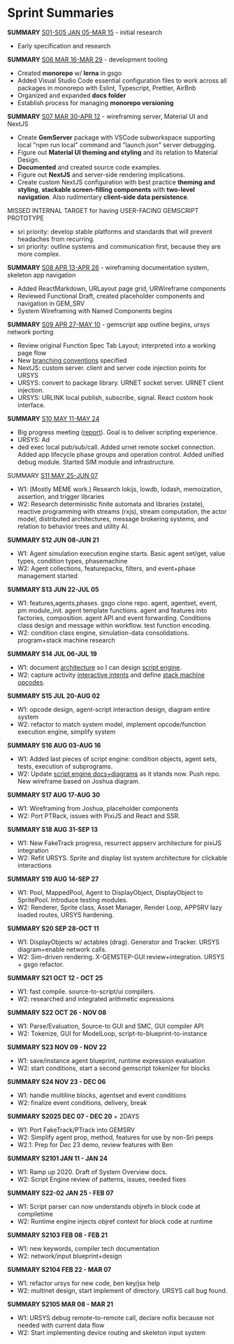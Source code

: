 # Sprint Summaries

**SUMMARY** [S01-S05 JAN 05-MAR 15](sprint-01-05.md) - initial research

* Early specification and research

**SUMMARY** [S06 MAR 16-MAR 29](sprint-06.md) - development tooling

* Created **monorepo** w/ **lerna** in gsgo
* Added Visual Studio Code essential configuration files to work across all packages in monorepo with Eslint, Typescript, Prettier, AirBnb
* Organized and expanded **docs folder**
* Establish process for managing **monorepo versioning**

**SUMMARY** [S07 MAR 30-APR 12](sprint-07.md) - wireframing server, Material UI and NextJS

* Create **GemServer** package with VSCode subworkspace supporting local "npm run local" command and "launch.json" server debugging.
* Figure out **Material UI theming and styling** and its relation to Material Design. 
* **Documented** and created source code examples.
* Figure out **NextJS** and server-side rendering implications.
* Create custom NextJS configuration with best practice **theming and styling**, **stackable  screen-filling components** with **two-level navigation**. Also rudimentary **client-side data persistence**.

MISSED INTERNAL TARGET for having USER-FACING GEMSCRIPT PROTOTYPE

* sri priority: develop stable platforms and standards that will prevent headaches from recurring.
* sri priority: outline systems and communication first, because they are more complex.

**SUMMARY** [S08 APR 13-APR 26](sprint-08.md) - wireframing documentation system, skeleton app navigation

* Added ReactMarkdown, URLayout page grid, URWireframe components
* Reviewed Functional Draft, created placeholder components and navigation in GEM_SRV
* System Wireframing with Named Components begins

**SUMMARY** [S09 APR 27-MAY 10](sprint-09.md) - gemscript app outline begins, ursys network porting

* Review original Function Spec Tab Layout; interpreted into a working page flow
* New [branching conventions](20-tooling/21-branch-flow.md) specified
* NextJS: custom server. client and server code injection points for URSYS
* URSYS: convert to package library. URNET socket server. URNET client injection.
* URSYS: URLINK local publish, subscribe, signal. React custom hook interface.

**SUMMARY** [S10 MAY 11-MAY 24](sprint-10.md)

* Big progress meeting ([report](https://docs.google.com/document/d/1gcpPCefTuLCah1151jIJpozmt8ggZqRXmpyGrQv3ViQ/edit)). Goal is to deliver scripting experience.
* URSYS: Ad
* ded exec local pub/sub/call. Added urnet remote socket connection. Added app lifecycle phase groups and operation control. Added unified debug module. Started SIM module and infrastructure.

SUMMARY [S11 MAY 25-JUN 07](sprint-11.md)

* W1: (Mostly MEME work.) Research lokijs, lowdb, lodash, memoization, assertion, and trigger libraries
* W2: Research deterministic finite automata and libraries (xstate), reactive programming with streams (rxjs), stream computation, the actor model, distributed architectures, message brokering systems, and relation to behavior trees and utility AI.

**SUMMARY S12 JUN 08-JUN 21**

* W1: Agent simulation execution engine starts. Basic agent set/get, value types, condition types, phasemachine
* W2: Agent collections, featurepacks, filters, and event+phase management started

**SUMMARY S13 JUN 22-JUL 05**

* W1: features,agents,phases. gsgo clone repo. agent, agentset, event, pm module_init. agent template functions. agent and features into factories, composition. agent API and event forwarding. Conditions class design and message within workflow. test function encoding. 
* W2:  condition class engine, simulation-data consolidations. program+stack machine research

**SUMMARY S14 JUL 06-JUL 19**

* W1: document [architecture](https://whimsical.com/Hd6ztovsXEV4DGZeja1BTB) so I can design [script engine](https://whimsical.com/N9br22U6RWCJAqSiNEHkGG).
* W2: capture activity [interactive intents](https://docs.google.com/document/d/15_z_fw7Lp0qwFL_wPGhRSvNs4DiLxf0yoGR6JFmZdpA/edit) and define [stack machine opcodes](https://docs.google.com/spreadsheets/d/1jLPHsRAsP65oHNrtxJOpEgP6zbS1xERLEz9B0SC5CTo/edit#gid=934723724).

**SUMMARY S15 JUL 20-AUG 02**

* W1: opcode design, agent-script interaction design, diagram entire system
* W2: refactor to match system model, implement opcode/function execution engine, simplify system

**SUMMARY S16 AUG 03-AUG 16**

* W1: Added last pieces of script engine: condition objects, agent sets, tests, execution of subprograms.
* W2: Update [script engine docs+diagrams](https://gitlab.com/stepsys/gem-step/gsgo/-/merge_requests/9) as it stands now. Push repo. New wireframe based on Joshua diagram.

**SUMMARY S17 AUG 17-AUG 30**

* W1: Wireframing from Joshua, placeholder components
* W2: Port PTRack, issues with PixiJS and React and SSR.

**SUMMARY S18 AUG 31-SEP 13**

* W1: New FakeTrack progress, resurrect appserv architecture for pixiJS integration
* W2: Refit URSYS. Sprite and display list system architecture for clickable interactions

**SUMMARY S19 AUG 14-SEP 27**

* W1: Pool, MappedPool, Agent to DisplayObject, DisplayObject to SpritePool. Introduce testing modules.
* W2: Renderer, Sprite class, Asset Manager, Render Loop, APPSRV lazy loaded routes, URSYS hardening.

**SUMMARY S20 SEP 28-OCT 11**

* W1: DisplayObjects w/ actables (drag). Generator and Tracker. URSYS diagram+enable network calls.
* W2: Sim-driven rendering. X-GEMSTEP-GUI review+integration. URSYS + gsgo refactor. 

**SUMMARY S21 OCT 12 - OCT 25**

* W1: fast compile. source-to-script/ui compilers.
* W2: researched and integrated arithmetic expressions

**SUMMARY S22 OCT 26 - NOV 08**

* W1: Parse/Evaluation, Source-to GUI and SMC, GUI compiler API
* W2: Tokenize, GUI for ModelLoop, script-to-blueprint-to-instance

**SUMMARY S23 NOV 09 - NOV 22**

* W1: save/instance agent blueprint, runtime expression evaluation
* W2: start conditions, start a second gemscript tokenizer for blocks

**SUMMARY S24 NOV 23 - DEC 06**

* W1: handle multiline blocks, agentset and event conditions
* W2: finalize event conditions, delivery, break

**SUMMARY S2025 DEC 07 - DEC 20** + 2DAYS

* W1: Port FakeTrack/PTrack into GEMSRV
* W2: Simplify agent prop, method, features for use by non-Sri peeps
* W2.1: Prep for Dec 23 demo, review features with Ben

**SUMMARY S2101 JAN 11 - JAN 24**

* W1: Ramp up 2020. Draft of System Overview docs.
* W2: Script Engine review of patterns, issues, needed fixes

**SUMMARY S22-02 JAN 25 - FEB 07**

* W1: Script parser can now understands objrefs in block code at compiletime
* W2: Runtime engine injects objref context for block code at runtime

**SUMMARY S2103 FEB 08 - FEB 21**

* W1: new keywords, compiler tech documentation
* W2: network/input blueprint+design

**SUMMARY S2104 FEB 22 - MAR 07**

* W1: refactor ursys for new code, ben key/jsx help
* W2: multinet design, start implement of directory. URSYS call bug found.

**SUMMARY S2105 MAR 08 - MAR 21**

* W1: URSYS debug remote-to-remote call, declare nofix because not needed with current data flow
* W2: Start implementing device routing and skeleton input system 